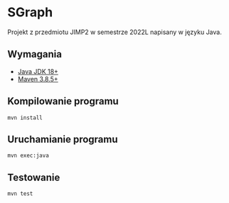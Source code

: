 # SGraph

Projekt z przedmiotu JIMP2 w semestrze 2022L napisany w języku Java.

## Wymagania

- [Java JDK 18+](https://jdk.java.net/18/)
- [Maven 3.8.5+](https://maven.apache.org)

## Kompilowanie programu

```
mvn install
```

## Uruchamianie programu

```
mvn exec:java
```

## Testowanie

```
mvn test
```
